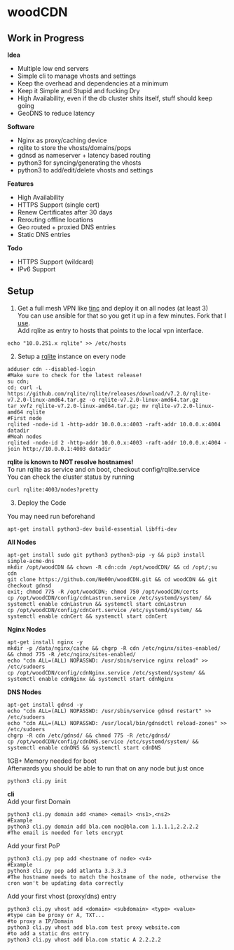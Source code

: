 # woodCDN

## Work in Progress

**Idea**<br />
- Multiple low end servers
- Simple cli to manage vhosts and settings
- Keep the overhead and dependencies at a minimum
- Keep it Simple and Stupid and fucking Dry
- High Availability, even if the db cluster shits itself, stuff should keep going
- GeoDNS to reduce latency

**Software**<br />
- Nginx as proxy/caching device
- rqlite to store the vhosts/domains/pops
- gdnsd as nameserver + latency based routing
- python3 for syncing/generating the vhosts
- python3 to add/edit/delete vhosts and settings

**Features**<br />
- High Availability
- HTTPS Support (single cert)
- Renew Certificates after 30 days
- Rerouting offline locations
- Geo routed + proxied DNS entries
- Static DNS entries

**Todo**<br />
- HTTPS Support (wildcard)
- IPv6 Support

## Setup<br />
1. Get a full mesh VPN like [tinc](https://www.tinc-vpn.org/) and deploy it on all nodes (at least 3)</br >
You can use ansible for that so you get it up in a few minutes. Fork that I [use](https://github.com/Ne00n/ansible-tinc).</br >
Add rqlite as entry to hosts that points to the local vpn interface.<br />
```
echo "10.0.251.x rqlite" >> /etc/hosts
```
2. Setup a [rqlite](https://github.com/rqlite/rqlite) instance on every node<br >
```
adduser cdn --disabled-login
#Make sure to check for the latest release!
su cdn; 
cd; curl -L https://github.com/rqlite/rqlite/releases/download/v7.2.0/rqlite-v7.2.0-linux-amd64.tar.gz -o rqlite-v7.2.0-linux-amd64.tar.gz
tar xvfz rqlite-v7.2.0-linux-amd64.tar.gz; mv rqlite-v7.2.0-linux-amd64 rqlite
#First node
rqlited -node-id 1 -http-addr 10.0.0.x:4003 -raft-addr 10.0.0.x:4004 datadir
#Moah nodes
rqlited -node-id 2 -http-addr 10.0.0.x:4003 -raft-addr 10.0.0.x:4004 -join http://10.0.0.1:4003 datadir
```
**rqlite is known to NOT resolve hostnames!**<br />
To run rqlite as service and on boot, checkout config/rqlite.service<br />
You can check the cluster status by running<br />
```
curl rqlite:4003/nodes?pretty
```
3. Deploy the Code

You may need run beforehand
```
apt-get install python3-dev build-essential libffi-dev
```

**All Nodes**
```
apt-get install sudo git python3 python3-pip -y && pip3 install simple-acme-dns
mkdir /opt/woodCDN && chown -R cdn:cdn /opt/woodCDN/ && cd /opt/;su cdn
git clone https://github.com/Ne00n/woodCDN.git && cd woodCDN && git checkout gdnsd
exit; chmod 775 -R /opt/woodCDN; chmod 750 /opt/woodCDN/certs
cp /opt/woodCDN/config/cdnLastrun.service /etc/systemd/system/ && systemctl enable cdnLastrun && systemctl start cdnLastrun
cp /opt/woodCDN/config/cdnCert.service /etc/systemd/system/ && systemctl enable cdnCert && systemctl start cdnCert
```
**Nginx Nodes**
```
apt-get install nginx -y
mkdir -p /data/nginx/cache && chgrp -R cdn /etc/nginx/sites-enabled/ && chmod 775 -R /etc/nginx/sites-enabled/
echo "cdn ALL=(ALL) NOPASSWD: /usr/sbin/service nginx reload" >> /etc/sudoers
cp /opt/woodCDN/config/cdnNginx.service /etc/systemd/system/ && systemctl enable cdnNginx && systemctl start cdnNginx
```
**DNS Nodes**
```
apt-get install gdnsd -y
echo "cdn ALL=(ALL) NOPASSWD: /usr/sbin/service gdnsd restart" >> /etc/sudoers
echo "cdn ALL=(ALL) NOPASSWD: /usr/local/bin/gdnsdctl reload-zones" >> /etc/sudoers
chgrp -R cdn /etc/gdnsd/ && chmod 775 -R /etc/gdnsd/
cp /opt/woodCDN/config/cdnDNS.service /etc/systemd/system/ && systemctl enable cdnDNS && systemctl start cdnDNS
```
1GB+ Memory needed for boot<br />
Afterwards you should be able to run that on any node but just once<br />
```
python3 cli.py init
```

**cli**<br />
Add your first Domain
```
python3 cli.py domain add <name> <email> <ns1>,<ns2>
#Example
python3 cli.py domain add bla.com noc@bla.com 1.1.1.1,2.2.2.2
#The email is needed for lets encrypt
```
Add your first PoP<br/>
```
python3 cli.py pop add <hostname of node> <v4>
#Example
python3 cli.py pop add atlanta 3.3.3.3
#The hostname needs to match the hostname of the node, otherwise the cron won't be updating data correctly
```
Add your first vhost (proxy/dns) entry
```
python3 cli.py vhost add <domain> <subdomain> <type> <value>
#type can be proxy or A, TXT...
#to proxy a IP/Domain
python3 cli.py vhost add bla.com test proxy website.com
#to add a static dns entry
python3 cli.py vhost add bla.com static A 2.2.2.2
```
